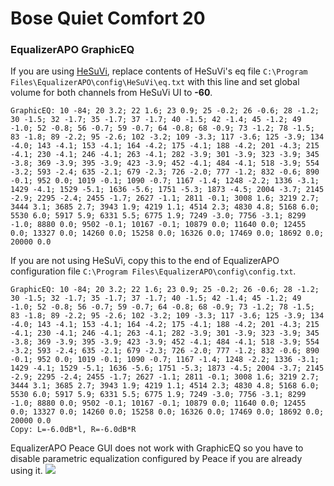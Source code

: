 # Bose Quiet Comfort 20
### EqualizerAPO GraphicEQ
If you are using [HeSuVi](https://sourceforge.net/projects/hesuvi/), replace contents of HeSuVi's eq file `C:\Program Files\EqualizerAPO\config\HeSuVi\eq.txt` with this line and set global volume for both channels from HeSuVi UI to **-60**.
```
GraphicEQ: 10 -84; 20 3.2; 22 1.6; 23 0.9; 25 -0.2; 26 -0.6; 28 -1.2; 30 -1.5; 32 -1.7; 35 -1.7; 37 -1.7; 40 -1.5; 42 -1.4; 45 -1.2; 49 -1.0; 52 -0.8; 56 -0.7; 59 -0.7; 64 -0.8; 68 -0.9; 73 -1.2; 78 -1.5; 83 -1.8; 89 -2.2; 95 -2.6; 102 -3.2; 109 -3.3; 117 -3.6; 125 -3.9; 134 -4.0; 143 -4.1; 153 -4.1; 164 -4.2; 175 -4.1; 188 -4.2; 201 -4.3; 215 -4.1; 230 -4.1; 246 -4.1; 263 -4.1; 282 -3.9; 301 -3.9; 323 -3.9; 345 -3.8; 369 -3.9; 395 -3.9; 423 -3.9; 452 -4.1; 484 -4.1; 518 -3.9; 554 -3.2; 593 -2.4; 635 -2.1; 679 -2.3; 726 -2.0; 777 -1.2; 832 -0.6; 890 -0.1; 952 0.0; 1019 -0.1; 1090 -0.7; 1167 -1.4; 1248 -2.2; 1336 -3.1; 1429 -4.1; 1529 -5.1; 1636 -5.6; 1751 -5.3; 1873 -4.5; 2004 -3.7; 2145 -2.9; 2295 -2.4; 2455 -1.7; 2627 -1.1; 2811 -0.1; 3008 1.6; 3219 2.7; 3444 3.1; 3685 2.7; 3943 1.9; 4219 1.1; 4514 2.3; 4830 4.8; 5168 6.0; 5530 6.0; 5917 5.9; 6331 5.5; 6775 1.9; 7249 -3.0; 7756 -3.1; 8299 -1.0; 8880 0.0; 9502 -0.1; 10167 -0.1; 10879 0.0; 11640 0.0; 12455 0.0; 13327 0.0; 14260 0.0; 15258 0.0; 16326 0.0; 17469 0.0; 18692 0.0; 20000 0.0
```
If you are not using HeSuVi, copy this to the end of EqualizerAPO configuration file `C:\Program Files\EqualizerAPO\config\config.txt`.
```
GraphicEQ: 10 -84; 20 3.2; 22 1.6; 23 0.9; 25 -0.2; 26 -0.6; 28 -1.2; 30 -1.5; 32 -1.7; 35 -1.7; 37 -1.7; 40 -1.5; 42 -1.4; 45 -1.2; 49 -1.0; 52 -0.8; 56 -0.7; 59 -0.7; 64 -0.8; 68 -0.9; 73 -1.2; 78 -1.5; 83 -1.8; 89 -2.2; 95 -2.6; 102 -3.2; 109 -3.3; 117 -3.6; 125 -3.9; 134 -4.0; 143 -4.1; 153 -4.1; 164 -4.2; 175 -4.1; 188 -4.2; 201 -4.3; 215 -4.1; 230 -4.1; 246 -4.1; 263 -4.1; 282 -3.9; 301 -3.9; 323 -3.9; 345 -3.8; 369 -3.9; 395 -3.9; 423 -3.9; 452 -4.1; 484 -4.1; 518 -3.9; 554 -3.2; 593 -2.4; 635 -2.1; 679 -2.3; 726 -2.0; 777 -1.2; 832 -0.6; 890 -0.1; 952 0.0; 1019 -0.1; 1090 -0.7; 1167 -1.4; 1248 -2.2; 1336 -3.1; 1429 -4.1; 1529 -5.1; 1636 -5.6; 1751 -5.3; 1873 -4.5; 2004 -3.7; 2145 -2.9; 2295 -2.4; 2455 -1.7; 2627 -1.1; 2811 -0.1; 3008 1.6; 3219 2.7; 3444 3.1; 3685 2.7; 3943 1.9; 4219 1.1; 4514 2.3; 4830 4.8; 5168 6.0; 5530 6.0; 5917 5.9; 6331 5.5; 6775 1.9; 7249 -3.0; 7756 -3.1; 8299 -1.0; 8880 0.0; 9502 -0.1; 10167 -0.1; 10879 0.0; 11640 0.0; 12455 0.0; 13327 0.0; 14260 0.0; 15258 0.0; 16326 0.0; 17469 0.0; 18692 0.0; 20000 0.0
Copy: L=-6.0dB*l, R=-6.0dB*R
```
EqualizerAPO Peace GUI does not work with GraphicEQ so you have to disable parametric equalization configured by Peace if you are already using it.
![](https://raw.githubusercontent.com/jaakkopasanen/AutoEq/master/results/Innerfidelity%202017/innerfidelity/onear/Bose%20Quiet%20Comfort%2020/Bose%20Quiet%20Comfort%2020.png)
